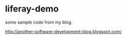 # liferay-demo

some sample code from my blog.

http://another-software-development-blog.blogspot.com/

